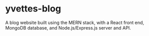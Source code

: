 # yvettes-blog
A blog website built using the MERN stack, with a React front end, MongoDB database, and Node.js/Express.js server and API.
